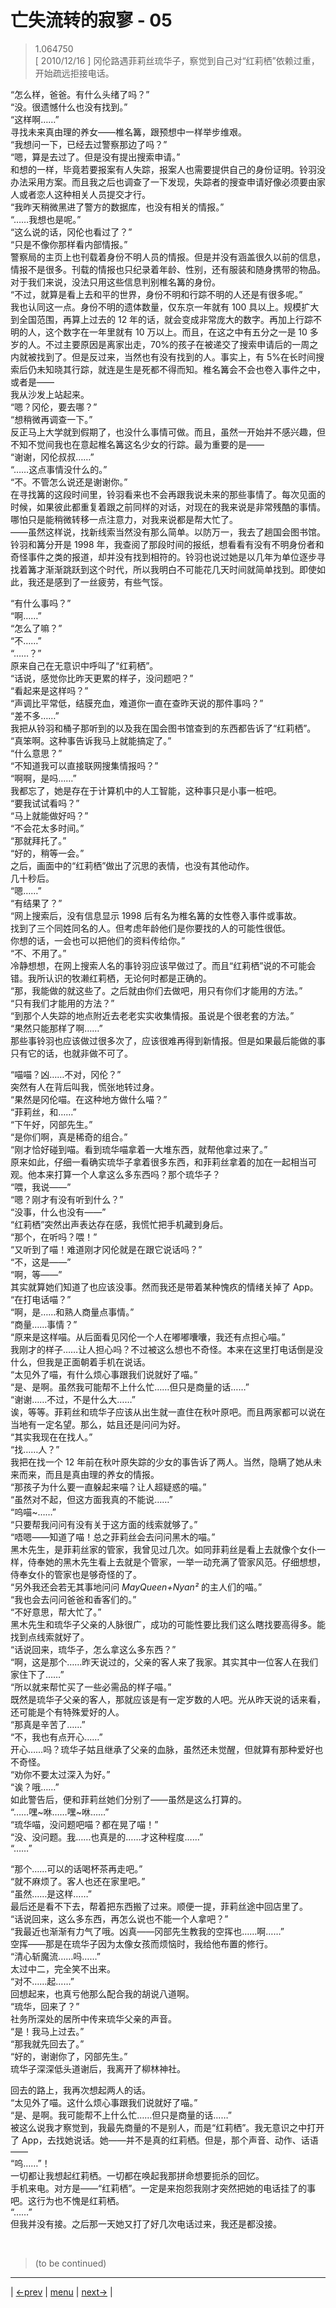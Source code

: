 # 亡失流转的寂寥 - 05
> 1.064750  
> [ 2010/12/16 ] 冈伦路遇菲莉丝琉华子，察觉到自己对“红莉栖”依赖过重，开始疏远拒接电话。  

“怎么样，爸爸。有什么头绪了吗？”  
“没。很遗憾什么也没有找到。”  
“这样啊……”  
寻找未来真由理的养女——椎名篝，跟预想中一样举步维艰。  
“我想问一下，已经去过警察那边了吗？”  
“嗯，算是去过了。但是没有提出搜索申请。”  
和想的一样，毕竟若要报案有人失踪，报案人也需要提供自己的身份证明。铃羽没办法采用方案。而且我之后也调查了一下发现，失踪者的搜查申请好像必须要由家人或者恋人这种相关人员提交才行。  
“我昨天稍微黑进了警方的数据库，也没有相关的情报。”  
“……我想也是呢。”  
“这么说的话，冈伦也看过了？”  
“只是不像你那样看内部情报。”  
警察局的主页上也刊载着身份不明人员的情报。但是并没有涵盖很久以前的信息，情报不是很多。刊载的情报也只纪录着年龄、性别，还有服装和随身携带的物品。对于我们来说，没法只用这些信息判别椎名篝的身份。  
“不过，就算是看上去和平的世界，身份不明和行踪不明的人还是有很多呢。”  
我也认同这一点。身份不明的遗体数量，仅东京一年就有 100 具以上。规模扩大到全国范围，再算上过去的 12 年的话，就会变成非常庞大的数字。再加上行踪不明的人，这个数字在一年里就有 10 万以上。而且，在这之中有五分之一是 10 多岁的人。不过主要原因是离家出走，70%的孩子在被递交了搜索申请后的一周之内就被找到了。但是反过来，当然也有没有找到的人。事实上，有 5%在长时间搜索后仍未知晓其行踪，就连是生是死都不得而知。椎名篝会不会也卷入事件之中，或者是——  
我从沙发上站起来。  
“嗯？冈伦，要去哪？”  
“想稍微再调查一下。”  
反正马上大学就到假期了，也没什么事情可做。而且，虽然一开始并不感兴趣，但不知不觉间我也在意起椎名篝这名少女的行踪。最为重要的是——  
“谢谢，冈伦叔叔……”  
“……这点事情没什么的。”  
“不。不管怎么说还是谢谢你。”  
在寻找篝的这段时间里，铃羽看来也不会再跟我说未来的那些事情了。每次见面的时候，如果彼此都重复着跟之前同样的对话，对现在的我来说是非常残酷的事情。哪怕只是能稍微转移一点注意力，对我来说都是帮大忙了。  
——虽然这样说，找新线索当然没有那么简单。以防万一，我去了趟国会图书馆。铃羽和篝分开是 1998 年，我查阅了那段时间的报纸，想看看有没有不明身份者和奇怪事件之类的报道，却并没有找到相符的。铃羽也说过她是以几年为单位逐步寻找着篝才渐渐跳跃到这个时代，所以我明白不可能花几天时间就简单找到。即使如此，我还是感到了一丝疲劳，有些气馁。  

“有什么事吗？”  
“啊……”  
“怎么了嘛？”  
“不……”  
“……？”  
原来自己在无意识中呼叫了“红莉栖”。  
“话说，感觉你比昨天更累的样子，没问题吧？”  
“看起来是这样吗？”  
“声调比平常低，结膜充血，难道你一直在查昨天说的那件事吗？”  
“差不多……”  
我把从铃羽和桶子那听到的以及我在国会图书馆查到的东西都告诉了“红莉栖”。  
“真笨啊。这种事告诉我马上就能搞定了。”  
“什么意思？”  
“不知道我可以直接联网搜集情报吗？”  
“啊啊，是吗……”  
我都忘了，她是存在于计算机中的人工智能，这种事只是小事一桩吧。  
“要我试试看吗？”  
“马上就能做好吗？”  
“不会花太多时间。”  
“那就拜托了。”  
“好的，稍等一会。”  
之后，画面中的“红莉栖”做出了沉思的表情，也没有其他动作。  
几十秒后。  
“嗯……”  
“有结果了？”  
“网上搜索后，没有信息显示 1998 后有名为椎名篝的女性卷入事件或事故。  
 找到了三个同姓同名的人。但考虑年龄他们是你要找的人的可能性很低。  
 你想的话，一会也可以把他们的资料传给你。”  
“不、不用了。”  
冷静想想，在网上搜索人名的事铃羽应该早做过了。而且“红莉栖”说的不可能会错。我所认识的牧濑红莉栖，无论何时都是正确的。  
“那，我能做的就这些了。之后就由你们去做吧，用只有你们才能用的方法。”  
“只有我们才能用的方法？”  
“到那个人失踪的地点附近去老老实实收集情报。虽说是个很老套的方法。”  
“果然只能那样了啊……”  
那些事铃羽也应该做过很多次了，应该很难再得到新情报。但是如果最后能做的事只有它的话，也就非做不可了。  

“喵喵？凶……不对，冈伦？”  
突然有人在背后叫我，慌张地转过身。  
“果然是冈伦喵。在这种地方做什么喵？”  
“菲莉丝，和……”  
“下午好，冈部先生。”  
“是你们啊，真是稀奇的组合。”  
“刚才恰好碰到喵。看到琉华喵拿着一大堆东西，就帮他拿过来了。”  
原来如此，仔细一看确实琉华子拿着很多东西，和菲莉丝拿着的加在一起相当可观。他本来打算一个人拿这么多东西吗？那个琉华子？  
“喂，我说——”  
“嗯？刚才有没有听到什么？”  
“没事，什么也没有——”  
“红莉栖”突然出声表达存在感，我慌忙把手机藏到身后。  
“那个，在听吗？喂！”  
“又听到了喵！难道刚才冈伦就是在跟它说话吗？”  
“不，这是——”  
“啊，等——”  
其实就算她们知道了也应该没事。然而我还是带着某种愧疚的情绪关掉了 App。  
“在打电话喵？”  
“啊，是……和熟人商量点事情。”  
“商量……事情？”  
“原来是这样喵。从后面看见冈伦一个人在嘟嘟囔囔，我还有点担心喵。”  
我刚才的样子……让人担心吗？不过被这么想也不奇怪。本来在这里打电话倒是没什么，但我是正面朝着手机在说话。  
“太见外了喵，有什么烦心事跟我们说就好了喵。”  
“是、是啊。虽然我可能帮不上什么忙……但只是商量的话……”  
“谢谢……不过，不是什么大……”  
诶，等等。菲莉丝和琉华子应该从出生就一直住在秋叶原吧。而且两家都可以说在当地有一定名望。那么，姑且还是问问为好。  
“其实我现在在找人。”  
“找……人？”  
我把在找一个 12 年前在秋叶原失踪的少女的事告诉了两人。当然，隐瞒了她从未来而来，而且是真由理的养女的情报。  
“那孩子为什么要一直躲起来喵？让人超疑惑的喵。”  
“虽然对不起，但这方面我真的不能说……”  
“呜喵\~……”  
“只要帮我问问有没有关于这方面的线索就够了。”  
“唔嗯——知道了喵！总之菲莉丝会去问问黑木的喵。”  
黑木先生，是菲莉丝家的管家，我曾见过几次。如同菲莉丝是看上去就像个女仆一样，侍奉她的黑木先生看上去就是个管家，一举一动充满了管家风范。仔细想想，侍奉女仆的管家也是够奇怪的了。  
“另外我还会若无其事地问问 *MayQueen+Nyan²* 的主人们的喵。”  
“我也会去问问爸爸和香客们的。”  
“不好意思，帮大忙了。”  
黑木先生和琉华子父亲的人脉很广，成功的可能性要比我们这么瞎找要高得多。能找到点线索就好了。  
“话说回来，琉华子，怎么拿这么多东西？”  
“啊，这是那个……昨天说过的，父亲的客人来了我家。其实其中一位客人在我们家住下了……”  
“所以就来帮忙买了一些必需品的样子喵。”  
既然是琉华子父亲的客人，那就应该是有一定岁数的人吧。光从昨天说的话来看，还可能是个有特殊爱好的人。  
“那真是辛苦了……”  
“不，我也有点开心……”  
开心……吗？琉华子姑且继承了父亲的血脉，虽然还未觉醒，但就算有那种爱好也不奇怪。  
“劝你不要太过深入为好。”  
“诶？哦……”  
如此警告后，便和菲莉丝她们分别了——虽然是这么打算的。  
“……嘿\~咻……嘿\~咻……”  
“琉华喵，没问题吧喵？都在晃了喵！”  
“没、没问题。<abbr title="此处强调男性自称">我</abbr>……也真是的……才这种程度……”  
“……”  

“那个……可以的话喝杯茶再走吧。”  
“就不麻烦了。客人也还在家里吧。”  
“虽然……是这样……”  
最后还是看不下去，帮着把东西搬了过来。顺便一提，菲莉丝途中回店里了。  
“话说回来，这么多东西，再怎么说也不能一个人拿吧？”  
“我最近也渐渐有力气了哦。凶真——冈部先生教我的空挥也……啊……”  
空挥——那是在琉华子因为太像女孩而烦恼时，我给他布置的修行。  
“清心斩魔流……吗……”  
太过中二，完全笑不出来。  
“对不……起……”  
回想起来，也真亏他那么配合我的胡说八道啊。  
“琉华，回来了？”  
社务所深处的居所中传来琉华父亲的声音。  
“是！我马上过去。”  
“那我就先回去了。”  
“好的，谢谢你了，冈部先生。”  
琉华子深深低头道谢后，我离开了柳林神社。  

回去的路上，我再次想起两人的话。  
“太见外了喵。这什么烦心事跟我们说就好了喵。”  
“是、是啊。我可能帮不上什么忙……但只是商量的话……”  
被这么说我才察觉到，我最先商量的不是别人，而是“红莉栖”。我无意识之中打开了 App，去找她说话。她——并不是真的红莉栖。但是，那个声音、动作、话语——  
“呜……”！  
一切都让我想起红莉栖。一切都在唤起我那拼命想要扼杀的回忆。  
手机来电。对方是——“红莉栖”。一定是来抱怨我刚才突然把她的电话挂了的事吧。这行为也不愧是红莉栖。  
“……”  
但我并没有接。之后那一天她又打了好几次电话过来，我还是都没接。  


<br/>

> (to be continued)
---

| [←prev](./0054) | [menu](../) | [next→](./0056) |
